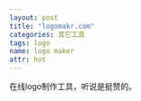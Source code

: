 ```yaml
---
layout: post
title: "logomakr.com"
categories: 其它工具
tags: logo
name: logo maker
attr: hot
---
```


在线logo制作工具，听说是挺赞的。
<!--break-->
